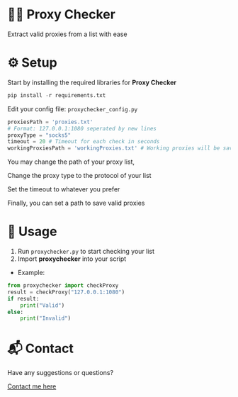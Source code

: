 # 🕵️‍♂️ Proxy Checker
Extract valid proxies from a list with ease
# ⚙️ Setup
Start by installing the required libraries for **Proxy Checker**
```python
pip install -r requirements.txt
```
Edit your config file: `proxychecker_config.py`
```python
proxiesPath = 'proxies.txt'
# Format: 127.0.0.1:1080 seperated by new lines
proxyType = "socks5"
timeout = 20 # Timeout for each check in seconds
workingProxiesPath = 'workingProxies.txt' # Working proxies will be saved here
```
You may change the path of your proxy list,

Change the proxy type to the protocol of your list

Set the timeout to whatever you prefer

Finally, you can set a path to save valid proxies
# 🚀 Usage
1. Run `proxychecker.py` to start checking your list  
2. Import **proxychecker** into your script
- Example:
```python
from proxychecker import checkProxy
result = checkProxy("127.0.0.1:1080")
if result:
    print("Valid")
else:
    print("Invalid")
```
# 📬 Contact
Have any suggestions or questions?

[Contact me here](https://slain.me)
